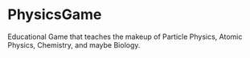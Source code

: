 # PhysicsGame
Educational Game that teaches the makeup of Particle Physics, Atomic Physics, Chemistry, and maybe Biology.
